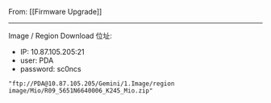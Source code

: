 From: [[Firmware Upgrade]]

---

Image / Region Download 位址:
- IP: 10.87.105.205:21
- user: PDA
- password: sc0ncs

`"ftp://PDA@10.87.105.205/Gemini/1.Image/region image/Mio/R09_5651N6640006_K245_Mio.zip" `